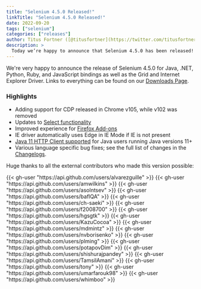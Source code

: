 ```yaml
---
title: "Selenium 4.5.0 Released!"
linkTitle: "Selenium 4.5.0 Released!"
date: 2022-09-20
tags: ["selenium"]
categories: ["releases"]
author: Titus Fortner ([@titusfortner](https://twitter.com/titusfortner))
description: >
  Today we’re happy to announce that Selenium 4.5.0 has been released!
---
```


We're very happy to announce the release of Selenium 4.5.0 for
Java, .NET, Python, Ruby, and JavaScript bindings as well as the Grid and Internet Explorer Driver.
Links to everything can be found on our [Downloads Page][downloads].

### Highlights

  * Adding support for CDP released in Chrome v105, while v102 was removed
  * Updates to [Select functionality](https://www.selenium.dev/documentation/webdriver/support_features/select_lists/)
  * Improved experience for [Firefox Add-ons](https://www.selenium.dev/documentation/webdriver/browsers/firefox#add-ons)
  * IE driver automatically uses Edge in IE Mode if IE is not present
  * [Java 11 HTTP Client supported](https://www.selenium.dev/blog/2022/using-java11-httpclient) for Java users running Java versions 11+ 
  * Various language specific bug fixes; see the full list of changes in the 
[Changelogs][bindings].
 
Huge thanks to all the external contributors who made this version possible:

<div class="row justify-content-center">
  <div class="col-11 p-4 bg-transparent">
    <div class="row justify-content-center">
{{< gh-user "https://api.github.com/users/alvarezguille" >}}
{{< gh-user "https://api.github.com/users/amwilkins" >}} 
{{< gh-user "https://api.github.com/users/asolntsev" >}}
{{< gh-user "https://api.github.com/users/baflQA" >}}
{{< gh-user "https://api.github.com/users/ch-saeki" >}}
{{< gh-user "https://api.github.com/users/f2008700" >}}
{{< gh-user "https://api.github.com/users/hgsgtk" >}}
{{< gh-user "https://api.github.com/users/KazuCocoa" >}}
{{< gh-user "https://api.github.com/users/mdmintz" >}}
{{< gh-user "https://api.github.com/users/nvborisenko" >}}
{{< gh-user "https://api.github.com/users/plming" >}}
{{< gh-user "https://api.github.com/users/potapovDim" >}}
{{< gh-user "https://api.github.com/users/shishurajpandey" >}} 
{{< gh-user "https://api.github.com/users/TamsilAmani" >}}
{{< gh-user "https://api.github.com/users/tony" >}}
{{< gh-user "https://api.github.com/users/umarfarouk98" >}}
{{< gh-user "https://api.github.com/users/whimboo" >}}
    </div>
  </div>
</div>

[downloads]: /downloads
[bindings]: /downloads#bindings
